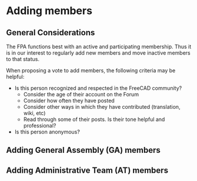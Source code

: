 # Adding members

## General Considerations

The FPA functions best with an active and participating membership.  Thus it is in our interest to regularly add new members and move inactive members to that status.

When proposing a vote to add members, the following criteria may be helpful:

* Is this person recognized and respected in the FreeCAD community?
    - Consider the age of their account on the Forum
    - Consider how often they have posted
    - Consider other ways in which they have contributed (translation, wiki, etc)
    - Read through some of their posts.  Is their tone helpful and professional?
* Is this person anonymous?

## Adding General Assembly (GA) members

## Adding Administrative Team (AT) members

